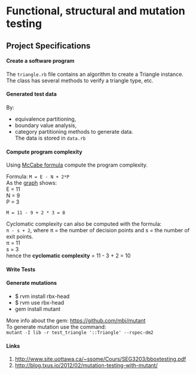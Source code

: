 # Functional, structural and mutation testing #

## Project Specifications ##

#### Create a software program ####

The ```triangle.rb``` file contains an algorithm to create a Triangle instance.  
The class has several methods to verify a triangle type, etc.

#### Generated test data ####
By:
  * equivalence partitioning,
  * boundary value analysis,
  * category partitioning methods to generate data.  
The data is stored in ```data.rb```

#### Compute program complexity ####
Using [McCabe formula](http://en.wikipedia.org/wiki/Cyclomatic_complexity) compute the program complexity.

Formula: ```M = E - N + 2*P```  
As the [graph](https://www.dropbox.com/s/es4461j38iz1r4i/graph.jpg) shows:  
E = 11  
N = 9  
P = 3  

```M = 11 - 9 + 2 * 3 = 8```  

Cyclomatic complexity can also be computed with the formula:  
```π - s + 2```, where π = the number of decision points and s = the number of exit points.  
π = 11  
s = 3  
hence the **cyclomatic complexity** = 11 - 3 + 2 = 10
 

#### Write Tests ####

#### Generate mutations ####
* $ rvm install rbx-head
* $ rvm use rbx-head
* gem install mutant  

More info about the gem: https://github.com/mbj/mutant  
To generate mutation use the command:  
```mutant -I lib -r test_triangle '::Triangle' --rspec-dm2```

#### Links ####
1. http://www.site.uottawa.ca/~ssome/Cours/SEG3203/bboxtesting.pdf
2. http://blog.txus.io/2012/02/mutation-testing-with-mutant/
